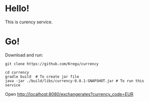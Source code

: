 Hello!
====

This is curency service.

Go!
===

Download and run:

    git clone https://github.com/Kregu/currency

    cd currency
    gradle build  # To create jar file
    java -jar ./build/libs/currency-0.0.1-SNAPSHOT.jar # To run this service


Open [http://localhost:8080/exchangerates?currency_code=EUR](http://localhost:8080/exchangerates?currency_code=EUR)
